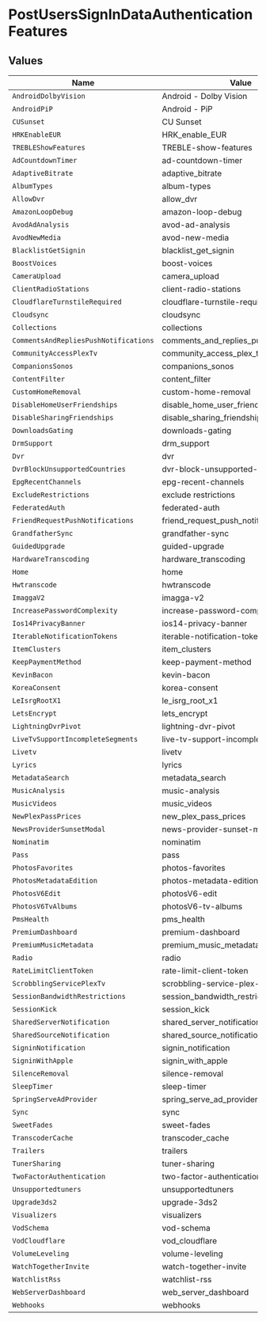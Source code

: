 # PostUsersSignInDataAuthenticationFeatures


## Values

| Name                                    | Value                                   |
| --------------------------------------- | --------------------------------------- |
| `AndroidDolbyVision`                    | Android - Dolby Vision                  |
| `AndroidPiP`                            | Android - PiP                           |
| `CUSunset`                              | CU Sunset                               |
| `HRKEnableEUR`                          | HRK_enable_EUR                          |
| `TREBLEShowFeatures`                    | TREBLE-show-features                    |
| `AdCountdownTimer`                      | ad-countdown-timer                      |
| `AdaptiveBitrate`                       | adaptive_bitrate                        |
| `AlbumTypes`                            | album-types                             |
| `AllowDvr`                              | allow_dvr                               |
| `AmazonLoopDebug`                       | amazon-loop-debug                       |
| `AvodAdAnalysis`                        | avod-ad-analysis                        |
| `AvodNewMedia`                          | avod-new-media                          |
| `BlacklistGetSignin`                    | blacklist_get_signin                    |
| `BoostVoices`                           | boost-voices                            |
| `CameraUpload`                          | camera_upload                           |
| `ClientRadioStations`                   | client-radio-stations                   |
| `CloudflareTurnstileRequired`           | cloudflare-turnstile-required           |
| `Cloudsync`                             | cloudsync                               |
| `Collections`                           | collections                             |
| `CommentsAndRepliesPushNotifications`   | comments_and_replies_push_notifications |
| `CommunityAccessPlexTv`                 | community_access_plex_tv                |
| `CompanionsSonos`                       | companions_sonos                        |
| `ContentFilter`                         | content_filter                          |
| `CustomHomeRemoval`                     | custom-home-removal                     |
| `DisableHomeUserFriendships`            | disable_home_user_friendships           |
| `DisableSharingFriendships`             | disable_sharing_friendships             |
| `DownloadsGating`                       | downloads-gating                        |
| `DrmSupport`                            | drm_support                             |
| `Dvr`                                   | dvr                                     |
| `DvrBlockUnsupportedCountries`          | dvr-block-unsupported-countries         |
| `EpgRecentChannels`                     | epg-recent-channels                     |
| `ExcludeRestrictions`                   | exclude restrictions                    |
| `FederatedAuth`                         | federated-auth                          |
| `FriendRequestPushNotifications`        | friend_request_push_notifications       |
| `GrandfatherSync`                       | grandfather-sync                        |
| `GuidedUpgrade`                         | guided-upgrade                          |
| `HardwareTranscoding`                   | hardware_transcoding                    |
| `Home`                                  | home                                    |
| `Hwtranscode`                           | hwtranscode                             |
| `ImaggaV2`                              | imagga-v2                               |
| `IncreasePasswordComplexity`            | increase-password-complexity            |
| `Ios14PrivacyBanner`                    | ios14-privacy-banner                    |
| `IterableNotificationTokens`            | iterable-notification-tokens            |
| `ItemClusters`                          | item_clusters                           |
| `KeepPaymentMethod`                     | keep-payment-method                     |
| `KevinBacon`                            | kevin-bacon                             |
| `KoreaConsent`                          | korea-consent                           |
| `LeIsrgRootX1`                          | le_isrg_root_x1                         |
| `LetsEncrypt`                           | lets_encrypt                            |
| `LightningDvrPivot`                     | lightning-dvr-pivot                     |
| `LiveTvSupportIncompleteSegments`       | live-tv-support-incomplete-segments     |
| `Livetv`                                | livetv                                  |
| `Lyrics`                                | lyrics                                  |
| `MetadataSearch`                        | metadata_search                         |
| `MusicAnalysis`                         | music-analysis                          |
| `MusicVideos`                           | music_videos                            |
| `NewPlexPassPrices`                     | new_plex_pass_prices                    |
| `NewsProviderSunsetModal`               | news-provider-sunset-modal              |
| `Nominatim`                             | nominatim                               |
| `Pass`                                  | pass                                    |
| `PhotosFavorites`                       | photos-favorites                        |
| `PhotosMetadataEdition`                 | photos-metadata-edition                 |
| `PhotosV6Edit`                          | photosV6-edit                           |
| `PhotosV6TvAlbums`                      | photosV6-tv-albums                      |
| `PmsHealth`                             | pms_health                              |
| `PremiumDashboard`                      | premium-dashboard                       |
| `PremiumMusicMetadata`                  | premium_music_metadata                  |
| `Radio`                                 | radio                                   |
| `RateLimitClientToken`                  | rate-limit-client-token                 |
| `ScrobblingServicePlexTv`               | scrobbling-service-plex-tv              |
| `SessionBandwidthRestrictions`          | session_bandwidth_restrictions          |
| `SessionKick`                           | session_kick                            |
| `SharedServerNotification`              | shared_server_notification              |
| `SharedSourceNotification`              | shared_source_notification              |
| `SigninNotification`                    | signin_notification                     |
| `SigninWithApple`                       | signin_with_apple                       |
| `SilenceRemoval`                        | silence-removal                         |
| `SleepTimer`                            | sleep-timer                             |
| `SpringServeAdProvider`                 | spring_serve_ad_provider                |
| `Sync`                                  | sync                                    |
| `SweetFades`                            | sweet-fades                             |
| `TranscoderCache`                       | transcoder_cache                        |
| `Trailers`                              | trailers                                |
| `TunerSharing`                          | tuner-sharing                           |
| `TwoFactorAuthentication`               | two-factor-authentication               |
| `Unsupportedtuners`                     | unsupportedtuners                       |
| `Upgrade3ds2`                           | upgrade-3ds2                            |
| `Visualizers`                           | visualizers                             |
| `VodSchema`                             | vod-schema                              |
| `VodCloudflare`                         | vod_cloudflare                          |
| `VolumeLeveling`                        | volume-leveling                         |
| `WatchTogetherInvite`                   | watch-together-invite                   |
| `WatchlistRss`                          | watchlist-rss                           |
| `WebServerDashboard`                    | web_server_dashboard                    |
| `Webhooks`                              | webhooks                                |